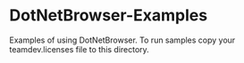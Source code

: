 # DotNetBrowser-Examples
Examples of using DotNetBrowser.
To run samples copy your teamdev.licenses file to this directory.
